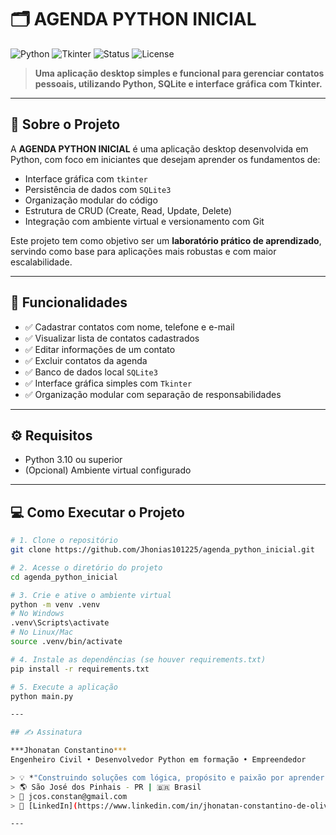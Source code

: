 # 🗂️ AGENDA PYTHON INICIAL

![Python](https://img.shields.io/badge/Python-3.10-blue?logo=python)
![Tkinter](https://img.shields.io/badge/Tkinter-GUI-orange?logo=windows)
![Status](https://img.shields.io/badge/status-em%20desenvolvimento-yellow)
![License](https://img.shields.io/badge/license-MIT-green)

> **Uma aplicação desktop simples e funcional para gerenciar contatos pessoais, utilizando Python, SQLite e interface gráfica com Tkinter.**

---

## 🚀 Sobre o Projeto

A **AGENDA PYTHON INICIAL** é uma aplicação desktop desenvolvida em Python, com foco em iniciantes que desejam aprender os fundamentos de:
- Interface gráfica com `tkinter`
- Persistência de dados com `SQLite3`
- Organização modular do código
- Estrutura de CRUD (Create, Read, Update, Delete)
- Integração com ambiente virtual e versionamento com Git

Este projeto tem como objetivo ser um **laboratório prático de aprendizado**, servindo como base para aplicações mais robustas e com maior escalabilidade.

---

## 🧠 Funcionalidades

- ✅ Cadastrar contatos com nome, telefone e e-mail  
- ✅ Visualizar lista de contatos cadastrados  
- ✅ Editar informações de um contato  
- ✅ Excluir contatos da agenda  
- ✅ Banco de dados local `SQLite3`  
- ✅ Interface gráfica simples com `Tkinter`  
- ✅ Organização modular com separação de responsabilidades  

---

## ⚙️ Requisitos

- Python 3.10 ou superior  
- (Opcional) Ambiente virtual configurado  

---

## 💻 Como Executar o Projeto

```bash
# 1. Clone o repositório
git clone https://github.com/Jhonias101225/agenda_python_inicial.git

# 2. Acesse o diretório do projeto
cd agenda_python_inicial

# 3. Crie e ative o ambiente virtual
python -m venv .venv
# No Windows
.venv\Scripts\activate
# No Linux/Mac
source .venv/bin/activate

# 4. Instale as dependências (se houver requirements.txt)
pip install -r requirements.txt

# 5. Execute a aplicação
python main.py

---

## ✍️ Assinatura

***Jhonatan Constantino*** 
Engenheiro Civil • Desenvolvedor Python em formação • Empreendedor

> 💡 *"Construindo soluções com lógica, propósito e paixão por aprender."*  
> 🌎 São José dos Pinhais - PR | 🇧🇷 Brasil  
> 📧 jcos.constan@gmail.com  
> 💼 [LinkedIn](https://www.linkedin.com/in/jhonatan-constantino-de-oliveira-silva-1b182828/) • [GitHub](https://github.com/Jhonias101225)

---

